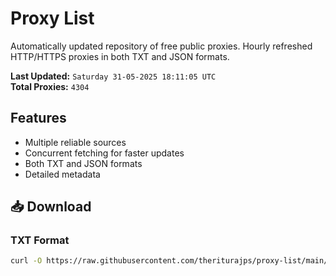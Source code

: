 # Proxy List

Automatically updated repository of free public proxies. Hourly refreshed HTTP/HTTPS proxies in both TXT and JSON formats.

**Last Updated:** `Saturday 31-05-2025 18:11:05 UTC`  
**Total Proxies:** `4304`

## Features
- Multiple reliable sources
- Concurrent fetching for faster updates
- Both TXT and JSON formats
- Detailed metadata

## 📥 Download

### TXT Format
```bash
curl -O https://raw.githubusercontent.com/theriturajps/proxy-list/main/proxies.txt